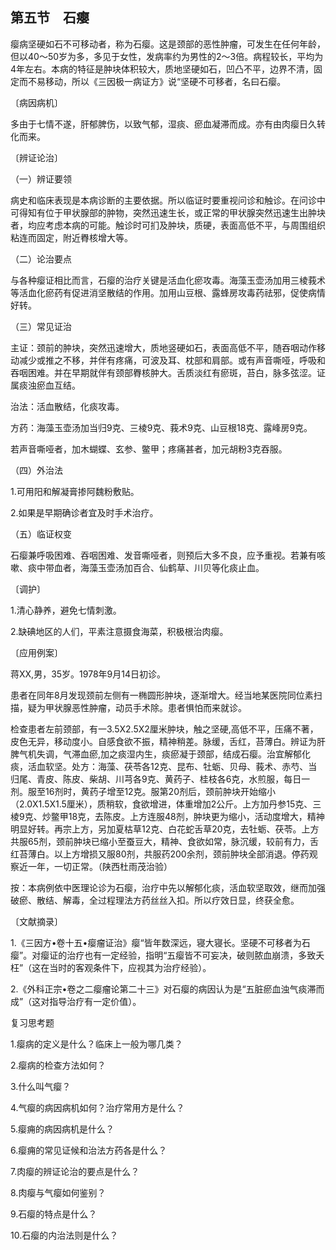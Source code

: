 ## 第五节　石瘿

瘿病坚硬如石不可移动者，称为石瘿。这是颈部的恶性肿瘤，可发生在任何年龄，但以40〜50岁为多，多见于女性，发病率约为男性的2〜3倍。病程较长，平均为4年左右。本病的特征是肿块体积较大，质地坚硬如石，凹凸不平，边界不清，固定而不易移动，所以《三因极一病证方》说“坚硬不可移者，名曰石瘿。

〔病因病机〕

多由于七情不遂，肝郁脾伤，以致气郁，湿痰、瘀血凝滞而成。亦有由肉瘿日久转化而来。

〔辨证论治〕

（一）辨证要领

病史和临床表现是本病诊断的主要依据。所以临证时要重视问诊和触诊。在问诊中可得知有位于甲状腺部的肿物，突然迅速生长，或正常的甲状腺突然迅速生出肿块者，均应考虑本病的可能。触诊时可扪及肿块，质硬，表面高低不平，与周围组织粘连而固定，附近臖核增大等。

（二）论治要点

与各种瘿证相比而言，石瘿的治疗关键是活血化瘀攻毒。海藻玉壶汤加用三棱莪术等活血化瘀药有促进消坚散结的作用。加用山豆根、露蜂房攻毒药祛邪，促使病情好转。

（三）常见证治

主证：颈前的肿块，突然迅速增大，质地竖硬如石，表面高低不平，随吞咽动作移动减少或推之不移，并伴有疼痛，可波及耳、枕部和肩部。或有声音嘶哑，呼吸和吞咽困难。并在早期就伴有颈部臖核肿大。舌质淡红有瘀斑，苔白，脉多弦涩。证属痰浊瘀血互结。

治法：活血散结，化痰攻毒。

方药：海藻玉壶汤加当归9克、三棱9克、莪术9克、山豆根18克、露峰房9克。

若声音嘶哑者，加木蝴蝶、玄参、鳖甲；疼痛甚者，加元胡粉3克吞服。

（四）外治法

1.可用阳和解凝膏掺阿魏粉敷贴。

2.如果是早期确诊者宜及时手术治疗。

（五）临证权变

石瘿兼呼吸困难、吞咽困难、发音嘶哑者，则预后大多不良，应予重视。若兼有咳嗽、痰中带血者，海藻玉壶汤加百合、仙鹤草、川贝等化痰止血。

〔调护〕

1.清心静养，避免七情刺激。

2.缺碘地区的人们，平素注意摄食海菜，积极根治肉瘿。

〔应用例案〕

蒋XX,男，35岁。1978年9月14日初诊。

患者在同年8月发现颈前左侧有一椭圆形肿块，逐渐增大。经当地某医院同位素扫描，疑为甲状腺恶性肿瘤，动员手术除。患者惧怕而来就诊。

检查患者左前颈部，有一3.5X2.5X2厘米肿块，触之坚硬,高低不平，压痛不著，皮色无异，移动度小。自感食欲不振，精神稍差。脉缓，舌红，苔薄白。辨证为肝脾气机失调，气滞血瘀,加之痰湿内生，痰瘀凝于颈部，结成石瘿。治宜解郁化痰，活血软坚。处方：海藻、茯苓各12克、昆布、牡蛎、贝母、莪术、赤芍、当归尾、青皮、陈皮、柴胡、川芎各9克、黄药子、桂枝各6克，水煎服，每日一剂。服至16剂时，黄药子增至12克。服第20剂后，颈前肿块开始缩小（2.0X1.5X1.5厘米），质稍软，食欲增进，体重增加2公斤。上方加丹参15克、三棱9克、炒鳖甲18克，去陈皮。上方连服48剂，肿块更为缩小，活动度增大，精神明显好转。再宗上方，另加夏枯草12克、白花蛇舌草20克，去牡蛎、茯苓。上方共服65剂，颈前肿块已缩小至蚕豆大，精神、食欲如常，脉沉缓，较前有力，舌红苔薄白。以上方增损又服80剂，共服药200余剂，颈前肿块全部消退。停药观察近一年，一切正常。（陕西杜雨茂治验）

按：本病例依中医理论诊为石瘿，治疗中先以解郁化痰，活血软坚取效，继而加强破瘀、散结、解毒，全过程理法方药丝丝入扣。所以疗效日显，终获全愈。

〔文献摘录〕

1.《三因方•卷十五•瘿瘤证治》瘿“皆年数深远，寝大寝长。坚硬不可移者为石瘿”。对瘿证的治疗也有一定经验，指明“五瘿皆不可妄决，破则脓血崩溃，多致夭枉”（这在当时的客观条件下，应视其为治疗经验）。

2.《外科正宗•卷之二瘿瘤论第二十三》对石瘿的病因认为是“五脏瘀血浊气痰滞而成”（这对指导治疗有一定价值）。

复习思考题

1.瘿病的定义是什么？临床上一般为哪几类？

2.瘿病的检查方法如何？

3.什么叫气瘿？

4.气瘿的病因病机如何？治疗常用方是什么？

5.瘿痈的病因病机是什么？

6.瘿痈的常见证候和治法方药各是什么？

7.肉瘿的辨证论治的要点是什么？

8.肉瘿与气瘿如何鉴别？

9.石瘿的特点是什么？

10.石瘿的内治法则是什么？